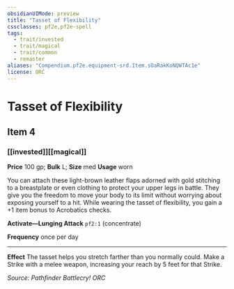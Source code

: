 ```yaml
---
obsidianUIMode: preview
title: "Tasset of Flexibility"
cssclasses: pf2e,pf2e-spell
tags:
  - trait/invested
  - trait/magical
  - trait/common
  - remaster
aliases: "Compendium.pf2e.equipment-srd.Item.sOaRakKoNQWTAc1e"
license: ORC
---
```

# Tasset of Flexibility
## Item 4
### [[invested]][[magical]]


**Price** 100 gp; 
**Bulk** L; **Size** med
**Usage** worn

You can attach these light-brown leather flaps adorned with gold stitching to a breastplate or even clothing to protect your upper legs in battle. They give you the freedom to move your body to its limit without worrying about exposing yourself to a hit. While wearing the tasset of flexibility, you gain a +1 item bonus to Acrobatics checks.

**Activate—Lunging Attack** `pf2:1` (concentrate)

**Frequency** once per day

* * *

**Effect** The tasset helps you stretch farther than you normally could. Make a Strike with a melee weapon, increasing your reach by 5 feet for that Strike.

*Source: Pathfinder Battlecry!*
*ORC*